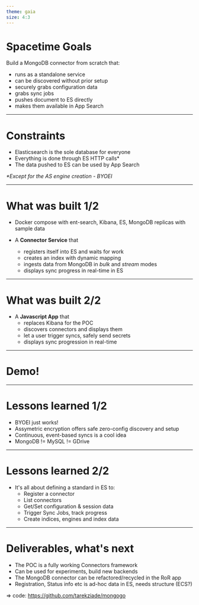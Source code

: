 ```yaml
---
theme: gaia
size: 4:3
---
```


# Spacetime Goals

Build a MongoDB connector from scratch that:

- runs as a standalone service
- can be discovered without prior setup
- securely grabs configuration data
- grabs sync jobs
- pushes document to ES directly
- makes them available in App Search

---

# Constraints

- Elasticsearch is the sole database for everyone
- Everything is done through ES HTTP calls\*
- The data pushed to ES can be used by App Search

*\*Except for the AS engine creation - BYOEI*

---

# What was built 1/2

- Docker compose with ent-search, Kibana, ES, MongoDB replicas with sample data

- A **Connector Service** that
  - registers itself into ES and waits for work
  - creates an index with dynamic mapping
  - ingests data from MongoDB in *bulk* and *stream* modes
  - displays sync progress in real-time in ES

---

# What was built 2/2

- A **Javascript App** that
  - replaces Kibana for the POC
  - discovers connectors and displays them
  - let a user trigger syncs, safely send secrets
  - displays sync progression in real-time

---

# Demo!

---

# Lessons learned 1/2

- BYOEI just works!
- Assymetric encryption offers safe zero-config discovery and setup
- Continuous, event-based syncs is a cool idea
- MongoDB != MySQL != GDrive

---

# Lessons learned 2/2

- It's all about defining a standard in ES to:
  - Register a connector
  - List connectors
  - Get/Set configuration & session data
  - Trigger Sync Jobs, track progress
  - Create indices, engines and index data

---

# Deliverables, what's next

- The POC is a fully working Connectors framework
- Can be used for experiments, build new backends
- The MongoDB connector can be refactored/recycled in the RoR app
- Registration, Status info etc is ad-hoc data in ES, needs structure (ECS?)

=> code: https://github.com/tarekziade/mongogo

